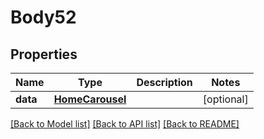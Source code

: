 # Body52

## Properties
Name | Type | Description | Notes
------------ | ------------- | ------------- | -------------
**data** | [**HomeCarousel**](HomeCarousel.md) |  | [optional] 

[[Back to Model list]](../README.md#documentation-for-models) [[Back to API list]](../README.md#documentation-for-api-endpoints) [[Back to README]](../README.md)


